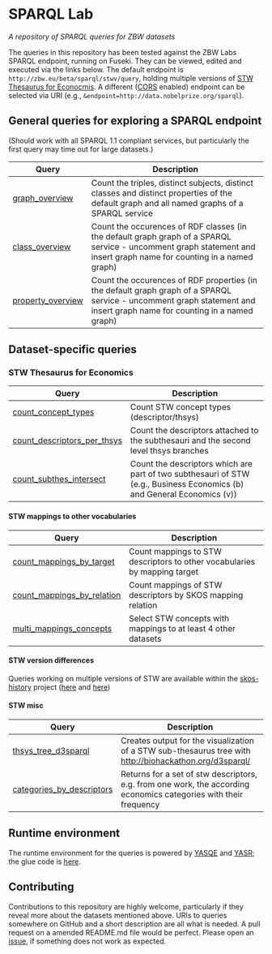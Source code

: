 SPARQL Lab
==============
*A repository of SPARQL queries for ZBW datasets*

The queries in this repository has been tested against the ZBW Labs SPARQL endpoint, running on Fuseki. They can be viewed, edited and executed via the links below. The default endpoint is `http://zbw.eu/beta/sparql/stwv/query`, holding multiple versions of <a href="http://zbw.eu/stw">STW Thesaurus for Econocmis</a>. A different ([CORS](https://en.wikipedia.org/wiki/Cross-origin_resource_sharing) enabled) endpoint can be selected via URI (e.g., `&endpoint=http://data.nobelprize.org/sparql`).


General queries for exploring a SPARQL endpoint
-----------------------------------------------

(Should work with all SPARQL 1.1 compliant services, but particularly the first query may time out for large datasets.)

Query | Description
------|------------
[graph_overview](http://zbw.eu/beta/sparql-lab/?queryRef=https://api.github.com/repos/jneubert/sparql-queries/contents/graph_overview.rq) | Count the triples, distinct subjects, distinct classes and distinct properties of the default graph and all named graphs of a SPARQL service
[class_overview](http://zbw.eu/beta/sparql-lab/?queryRef=https://api.github.com/repos/jneubert/sparql-queries/contents/class_overview.rq) | Count the occurences of RDF classes (in the default graph graph of a SPARQL service - uncomment graph statement and insert graph name for counting in a named graph)
[property_overview](http://zbw.eu/beta/sparql-lab/?queryRef=https://api.github.com/repos/jneubert/sparql-queries/contents/property_overview.rq) | Count the occurences of RDF properties (in the default graph graph of a SPARQL service - uncomment graph statement and insert graph name for counting in a named graph)

Dataset-specific queries
------------------------

### STW Thesaurus for Economics

Query | Description
------|------------
[count_concept_types](http://zbw.eu/beta/sparql-lab/?endpoint=http://zbw.eu/beta/sparql/stw/query&queryRef=https://api.github.com/repos/jneubert/sparql-queries/contents/stw/count_concept_types.rq) | Count STW concept types (descriptor/thsys) 
[count_descriptors_per_thsys](http://zbw.eu/beta/sparql-lab/?endpoint=http://zbw.eu/beta/sparql/stw/query&queryRef=https://api.github.com/repos/jneubert/sparql-queries/contents/stw/count_descriptors_per_thsys.rq) | Count the descriptors attached to the subthesauri and the second level thsys branches
[count_subthes_intersect](http://zbw.eu/beta/sparql-lab/?endpoint=http://zbw.eu/beta/sparql/stw/query&queryRef=https://api.github.com/repos/jneubert/sparql-queries/contents/stw/count_subthes_intersect.rq) | Count the descriptors which are part of two subthesauri of STW (e.g., Business Economics (b) and General Economics (v))

#### STW mappings to other vocabularies

Query | Description
------|------------
[count_mappings_by_target](http://zbw.eu/beta/sparql-lab/?endpoint=http://zbw.eu/beta/sparql/stw/query&queryRef=https://api.github.com/repos/jneubert/sparql-queries/contents/stw/count_mappings_by_target.rq) | Count mappings to STW descriptors to other vocabularies by mapping target
[count_mappings_by_relation](http://zbw.eu/beta/sparql-lab/?endpoint=http://zbw.eu/beta/sparql/stw/query&queryRef=https://api.github.com/repos/jneubert/sparql-queries/contents/stw/count_mappings_by_relation.rq) | Count mappings of STW descriptors by SKOS mapping relation
[multi_mappings_concepts](http://zbw.eu/beta/sparql-lab/?endpoint=http://zbw.eu/beta/sparql/stw/query&queryRef=https://api.github.com/repos/jneubert/sparql-queries/contents/stw/multi_mappings_concepts.rq) | Select STW concepts with mappings to at least 4 other datasets

#### STW version differences

Queries working on multiple versions of STW are available within the [skos-history](https://github.com/jneubert/skos-history) project ([here](https://github.com/jneubert/skos-history/tree/master/sparql) and [here](https://github.com/jneubert/skos-history/tree/master/sparql/stw))

#### STW misc

Query | Description
------|------------
[thsys_tree_d3sparql](http://zbw.eu/beta/sparql-lab/?endpoint=http://zbw.eu/beta/sparql/stw/query&queryRef=https://api.github.com/repos/jneubert/sparql-queries/contents/stw/thsys_tree_d3sparql.rq) | Creates output for the visualization of a STW sub-thesaurus tree with http://biohackathon.org/d3sparql/
[categories_by_descriptors](http://zbw.eu/beta/sparql-lab/?endpoint=http://zbw.eu/beta/sparql/stw/query&queryRef=https://api.github.com/repos/jneubert/sparql-queries/contents/stw/categories_by_descriptors.rq) | Returns for a set of stw descriptors, e.g. from one work, the according economics categories with their frequency

Runtime environment
-------------------

The runtime environment for the queries is powered by [YASQE](http://yasqe.yasgui.org) and [YASR](http://yasr.yasgui.org); the glue code is  [here](../../../sparql-lab-gh).

Contributing
------------

Contributions to this repository are highly welcome, particularly if they reveal more about the datasets mentioned above. URIs to queries somewhere on GitHub and a short description are all what is needed. A pull request on a amended README.md file would be perfect. Please open an [issue](https://github.com/jneubert/sparql-queries/issues), if something does not work as expected.
